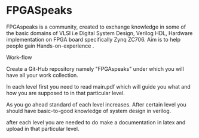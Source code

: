 # FPGASpeaks
FPGAspeaks is a community, created to exchange knowledge in some of the basic domains of VLSI i.e Digital System Design, Verilog HDL, Hardware implementation on FPGA board specifically  Zynq ZC706. Aim is to help people gain Hands-on-experience .

Work-flow

Create a Git-Hub repository namely "FPGAspeaks" under which you will have all your work collection.

In each level first you need to read main.pdf which will guide you what and how you are supposed to in that particular level.

As you go ahead standard of each level increases. After certain level you should have basic-to-good knowledge of system design in verilog.

after each level you are needed to do make a documentation in latex and upload in that particular level. 
